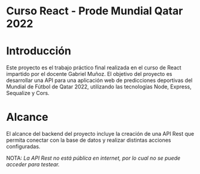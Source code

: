# Curso React - Prode Mundial Qatar 2022

# Introducción
Este proyecto es el trabajo práctico final realizada en el curso de React impartido por el docente Gabriel Muñoz. 
El objetivo del proyecto es desarrollar una API para una aplicación web de predicciones deportivas del Mundial de Fútbol de Qatar 2022, utilizando las tecnologías Node, Express, Sequalize y Cors. 

# Alcance
El alcance del backend del proyecto incluye la creación de una API Rest que permita conectar con la base de datos y realizar distintas acciones configuradas.

NOTA: _La API Rest no está pública en internet, por lo cual no se puede acceder para testear._
